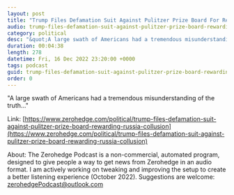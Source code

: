 ```yaml
---
layout: post
title: "Trump Files Defamation Suit Against Pulitzer Prize Board For Rewarding 'Russia Collusion' Coverage"
audio: trump-files-defamation-suit-against-pulitzer-prize-board-rewarding-russia-collusion-0
category: political
desc: "&quot;A large swath of Americans had a tremendous misunderstanding of the truth...&quot;"
duration: 00:04:38
length: 278
datetime: Fri, 16 Dec 2022 23:20:00 +0000
tags: podcast
guid: trump-files-defamation-suit-against-pulitzer-prize-board-rewarding-russia-collusion-0
order: 0
---
```

&quot;A large swath of Americans had a tremendous misunderstanding of the truth...&quot;

Link: [https://www.zerohedge.com/political/trump-files-defamation-suit-against-pulitzer-prize-board-rewarding-russia-collusion](https://www.zerohedge.com/political/trump-files-defamation-suit-against-pulitzer-prize-board-rewarding-russia-collusion)

About: The Zerohedge Podcast is a non-commercial, automated program, designed to give people a way to get news from Zerohedge in an audio format.  I am actively working on tweaking and improving the setup to create a better listening experience (October 2022).  Suggestions are welcome: [zerohedgePodcast@outlook.com](mailto:zerohedgePodcast@outlook.com)